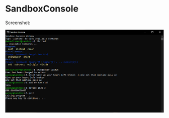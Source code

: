 # SandboxConsole

Screenshot:

![SandboxConsole](https://github.com/AbiyasaMusyafa/SandboxConsole/blob/master/Images/SandboxKonsol.PNG)
